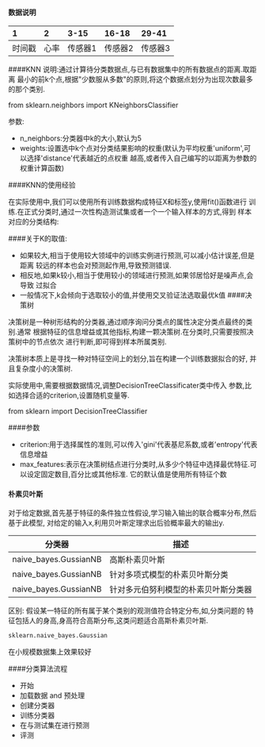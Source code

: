 #### 数据说明

| 1 | 2 | 3-15 | 16-18 | 29-41 |
| :-----| :---- | :---- | :----|:---- |
| 时间戳 | 心率 | 传感器1 | 传感器2 |传感器3|
####KNN
说明:通过计算待分类数据点,与已有数据集中的所有数据点的距离.取距离
最小的前k个点,根据"少数服从多数"的原则,将这个数据点划分为出现次数最多
的那个类别.

from sklearn.neighbors import KNeighborsClassifier

参数:

- n_neighbors:分类器中k的大小,默认为5
- weights:设置选中k个点对分类结果影响的权重(默认为平均权重'uniform',可以选择'distance'代表越近的点权重
越高,或者传入自己编写的以距离为参数的权重计算函数)

####KNN的使用经验

在实际使用中,我们可以使用所有训练数据构成特征X和标签y,使用fit()函数进行
训练.在正式分类时,通过一次性构造测试集或者一个一个输入样本的方式,得到
样本对应的分类结构:

####关于K的取值:

- 如果较大,相当于使用较大领域中的训练实例进行预测,可以减小估计误差,但是距离
较远的样本也会对预测起作用,导致预测错误.
- 相反地,如果k较小,相当于使用较小的领域进行预测,如果邻居恰好是噪声点,会导致
过拟合
- 一般情况下,k会倾向于选取较小的值,并使用交叉验证法选取最优k值
####决策树

决策树是一种树形结构的分类器,通过顺序询问分类点的属性决定分类点最终的类别.通常
根据特征的信息增益或其他指标,构建一颗决策树.在分类时,只需要按照决策树中的节点依次
进行判断,即可得到样本所属类别.

决策树本质上是寻找一种对特征空间上的划分,旨在构建一个训练数据拟合的好,
并且复杂度小的决策树.

实际使用中,需要根据数据情况,调整DecisionTreeClassificater类中传入
参数,比如选择合适的criterion,设置随机变量等.

from sklearn import DecisionTreeClassifier

####参数
- criterion:用于选择属性的准则,可以传入'gini'代表基尼系数,或者'entropy'代表信息增益
- max_features:表示在决策树结点进行分类时,从多少个特征中选择最优特征.可以设定固定数目,百分比或其他标准.
它的默认值是使用所有特征个数

#### 朴素贝叶斯

对于给定数据,首先基于特征的条件独立性假设,学习输入输出的联合概率分布,然后基于此模型,
对给定的输入x,利用贝叶斯定理求出后验概率最大的输出y.

|分类器|描述|
|----|----|
naive_bayes.GussianNB|高斯朴素贝叶斯
naive_bayes.GussianNB|针对多项式模型的朴素贝叶斯分类
naive_bayes.GussianNB|针对多元伯努利模型的朴素贝叶斯分类器

区别: 假设某一特征的所有属于某个类别的观测值符合特定分布,如,分类问题的
特征包括人的身高,身高符合高斯分布,这类问题适合高斯朴素贝叶斯.

 ``` python
sklearn.naive_bayes.Gaussian
 ```

在小规模数据集上效果较好

####分类算法流程

- 开始
- 加载数据 and 预处理
- 创建分类器
- 训练分类器
- 在与测试集在进行预测
- 评测
